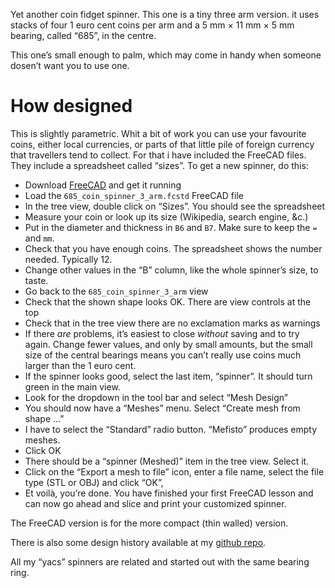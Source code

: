 Yet another coin fidget spinner. This one is a tiny three arm version. it uses stacks of four 1 euro cent coins per arm and a 5 mm × 11 mm × 5 mm bearing, called “685”, in the centre.

This one’s small enough to palm, which may come in handy when someone dosen’t want you to use one.

# How designed

This is slightly parametric. Whit a bit of work you can use your favourite coins, either local currencies, or parts of that little pile of foreign currency that travellers tend to collect. For that i have included the FreeCAD files. They include a spreadsheet called “sizes”. To get a new spinner, do this:

* Download [FreeCAD](https://www.freecadweb.org/wiki/Download) and get it running
* Load the `685_coin_spinner_3_arm.fcstd` FreeCAD file
* In the tree view, double click on “Sizes”. You should see the spreadsheet
* Measure your coin or look up its size (Wikipedia, search engine, &c.)
* Put in the diameter and thickness in `B6` and `B7`. Make sure to keep the `=` and `mm`.
* Check that you have enough coins. The spreadsheet shows the number needed. Typically 12.
* Change other values in the “B” column, like the whole spinner’s size, to taste.
* Go back to the `685_coin_spinner_3_arm` view
* Check that the shown shape looks OK. There are view controls at the top
* Check that in the tree view there are no exclamation marks as warnings
* If there *are* problems, it’s easiest to close *without* saving and to try again. Change fewer values, and only by small amounts, but the small size of the central bearings means you can’t really use coins much larger than the 1 euro cent.
* If the spinner looks good, select the last item, “spinner”. It should turn green in the main view.
* Look for the dropdown in the tool bar and select “Mesh Design”
* You should now have a “Meshes” menu. Select “Create mesh from shape …”
* I have to select the “Standard” radio button. “Mefisto” produces empty meshes.
* Click OK
* There should be a “spinner (Meshed)” item in the tree view. Select it.
* Click on the “Export a mesh to file” icon, enter a file name, select the file type (STL or OBJ) and click “OK”,
* Et voilà, you’re done. You have finished your first FreeCAD lesson and can now go ahead and slice and print your customized spinner.

The FreeCAD version is for the more compact (thin walled) version.

There is also some design history available at my [github repo](https://github.com/ospalh/3d-printing/tree/develop/yacs).

All my “yacs” spinners are related and started out with the same bearing ring.
